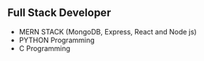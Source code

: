## Full Stack Developer 
+ MERN STACK (MongoDB, Express, React and Node js)
+ PYTHON Programming 
+ C Programming 
